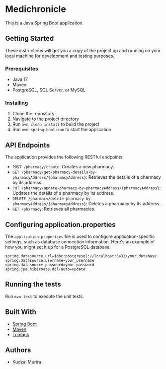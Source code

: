 # Medichronicle

This is a Java Spring Boot application.

## Getting Started

These instructions will get you a copy of the project up and running on your local machine for development and testing purposes.

### Prerequisites

- Java 17
- Maven
- PostgreSQL, SQL Server, or MySQL

### Installing

1. Clone the repository
2. Navigate to the project directory
3. Run `mvn clean install` to build the project
4. Run `mvn spring-boot:run` to start the application
## API Endpoints

The application provides the following RESTful endpoints:

- `POST /pharmacy/create`: Creates a new pharmacy.
- `GET /pharmacy/get-pharmacy-details-by-pharmacyAddress/{pharmacyAddress}`: Retrieves the details of a pharmacy by its address.
- `PUT /pharmacy/update-pharmacy-by-pharmacyAddress/{pharmacyAddress}`: Updates the details of a pharmacy by its address.
- `DELETE /pharmacy/delete-pharmacy-by-pharmacyAddress/{pharmacyAddress}`: Deletes a pharmacy by its address.
- `GET /pharmacy`: Retrieves all pharmacies.

## Configuring application.properties

The `application.properties` file is used to configure application-specific settings, such as database connection information. Here's an example of how you might set it up for a PostgreSQL database:

```properties
spring.datasource.url=jdbc:postgresql://localhost:5432/your_database
spring.datasource.username=your_username
spring.datasource.password=your_password
spring.jpa.hibernate.ddl-auto=update
```

## Running the tests

Run `mvn test` to execute the unit tests.

## Built With

- [Spring Boot](https://spring.io/projects/spring-boot)
- [Maven](https://maven.apache.org/)
- [Lombok](https://projectlombok.org/)

## Authors

- Kudzai Murira